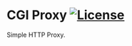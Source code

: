 # CGI Proxy [![License](http://img.shields.io/:license-apache-blue.svg)](http://www.apache.org/licenses/LICENSE-2.0.html)

Simple HTTP Proxy.
